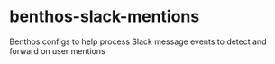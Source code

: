 # benthos-slack-mentions
Benthos configs to help process Slack message events to detect and forward on user mentions
